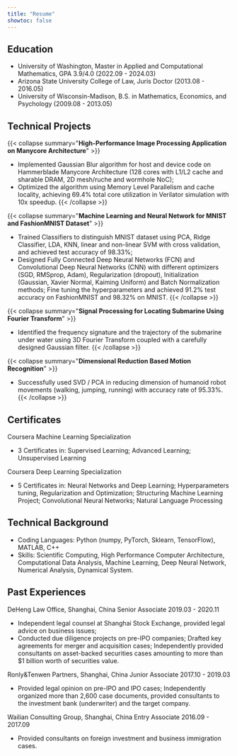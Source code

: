 ```yaml
---
title: "Resume"
showtoc: false
---
```


## Education

- University of Washington, Master in Applied and Computational Mathematics, GPA 3.9/4.0 (2022.09 - 2024.03)
- Arizona State University College of Law, Juris Doctor (2013.08 - 2016.05)
- University of Wisconsin-Madison, B.S. in Mathematics, Economics, and Psychology (2009.08 - 2013.05)

## Technical Projects
{{< collapse summary="**High-Performance Image Processing Application on Manycore Architecture**" >}}
- Implemented Gaussian Blur algorithm for host and device code on Hammerblade Manycore Architecture (128 cores with L1/L2 cache and sharable DRAM, 2D mesh/ruche and wormhole NoC);
- Optimized the algorithm using Memory Level Parallelism and cache locality, achieving 69.4% total core utilization in Verilator simulation with 10x speedup.
{{< /collapse >}}

{{< collapse summary="**Machine Learning and Neural Network for MNIST and FashionMNIST Dataset**" >}}
- Trained Classifiers to distinguish MNIST dataset using PCA, Ridge Classifier, LDA, KNN, linear and non-linear SVM with cross validation, and achieved test accuracy of 98.33%;
- Designed Fully Connected Deep Neural Networks (FCN) and Convolutional Deep Neural Networks (CNN) with different optimizers (SGD, RMSprop, Adam), Regularization (dropout), Initialization (Gaussian, Xavier Normal, Kaiming Uniform) and Batch Normalization methods; Fine tuning the hyperparameters and achieved 91.2% test accuracy on FashionMNIST and 98.32% on MNIST.
{{< /collapse >}}

{{< collapse summary="**Signal Processing for Locating Submarine Using Fourier Transform**" >}}
- Identified the frequency signature and the trajectory of the submarine under water using 3D Fourier Transform coupled with a carefully designed Gaussian filter.
{{< /collapse >}}

{{< collapse summary="**Dimensional Reduction Based Motion Recognition**" >}}
- Successfully used SVD / PCA in reducing dimension of humanoid robot movements (walking, jumping, running) with accuracy rate of 95.33%.
{{< /collapse >}}

## Certificates
Coursera Machine Learning Specialization
- 3 Certificates in: Supervised Learning; Advanced Learning; Unsupervised Learning

Coursera Deep Learning Specialization
- 5 Certificates in: Neural Networks and Deep Learning; Hyperparameters tuning, Regularization and Optimization; Structuring Machine Learning Project; Convolutional Neural Networks; Natural Language Processing

## Technical Background
- Coding Languages: Python (numpy, PyTorch, Sklearn, TensorFlow), MATLAB, C++
- Skills: Scientific Computing, High Performance Computer Architecture, Computational Data Analysis, Machine Learning, Deep Neural Network, Numerical Analysis, Dynamical System.

## Past Experiences
DeHeng Law Office, Shanghai, China Senior Associate 2019.03 - 2020.11
- Independent legal counsel at Shanghai Stock Exchange, provided legal advice on business issues;
- Conducted due diligence projects on pre-IPO companies; Drafted key agreements for merger and acquisition cases; Independently provided consultants on asset-backed securities cases amounting to more than $1 billion worth of securities value.

Ronly&Tenwen Partners, Shanghai, China Junior Associate 2017.10 - 2019.03
- Provided legal opinion on pre-IPO and IPO cases; Independently organized more than 2,600 case documents, provided consultants to the investment bank (underwriter) and the target company.

Wailian Consulting Group, Shanghai, China Entry Associate 2016.09 - 2017.09
- Provided consultants on foreign investment and business immigration cases.